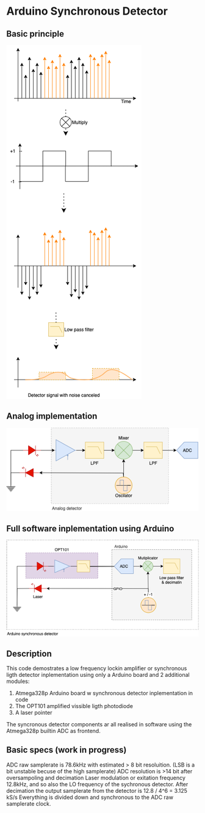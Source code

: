 # Arduino Synchronous Detector


## Basic principle

![Basic principle](specs/lockin_detector-Signals.png)



## Analog implementation
![Analog Synchronous detector](specs/Analog_detector.png)



## Full software inplementation using Arduino
![Arduino Synchronous detector](specs/Arduino_detector.png)



## Description
This code demostrates a low frequency lockin amplifier or synchronous ligth detector inplementation using only a Arduino board and 2 additional modules:
  1. Atmega328p Arduino board w synchronous detector inplementation in code
  2. The OPT101 amplified vissible ligth photodiode 
  3. A laser pointer 
  
The syncronous detector components ar all realised in software 
using the Atmega328p builtin ADC as frontend.

  

##  Basic specs (work in progress)
ADC raw samplerate is 78.6kHz with estimated > 8 bit resoluition. 
(LSB is a bit unstable becuse of the high samplerate)
ADC resolution is >14 bit after oversampoling and decimation
Laser modulation or exitation frequency 12.8kHz, and so also the LO frequency of the sychronous detector.
After decimation the output samplerate from the detector is 12.8 / 4^6 = 3.125 kS/s
Ewerything is divided down and synchronous to the ADC raw samplerate clock.
  
  
